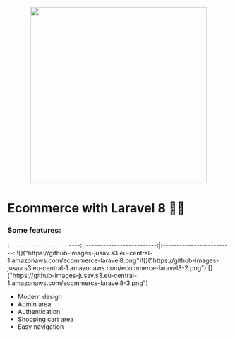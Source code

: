 <p align="center"><a href="https://laravel.com" target="_blank"><img src="https://raw.githubusercontent.com/laravel/art/master/logo-lockup/5%20SVG/2%20CMYK/1%20Full%20Color/laravel-logolockup-cmyk-red.svg" width="400"></a></p>

# Ecommerce with Laravel 8 🛒📱

<h3>Some features:</h3>
:-------------------------:|:-------------------------:|:-------------------------:
![]("https://github-images-jusav.s3.eu-central-1.amazonaws.com/ecommerce-laravel8.png")![]("https://github-images-jusav.s3.eu-central-1.amazonaws.com/ecommerce-laravel8-2.png")![]("https://github-images-jusav.s3.eu-central-1.amazonaws.com/ecommerce-laravel8-3.png")
<ul>
  <li>Modern design</li>
  <li>Admin area</li>
  <li>Authentication</li>
  <li>Shopping cart area</li>
  <li>Easy navigation</li>
</ul>
